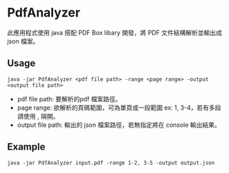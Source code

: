 # PdfAnalyzer
此應用程式使用 java 搭配 PDF Box libary 開發，將 PDF 文件結構解析並輸出成 json 檔案。

## Usage
```
java -jar PdfAnalyzer <pdf file path> -range <page range> -output <output file path>
```
* pdf file path: 要解析的pdf 檔案路徑。
* page range: 欲解析的頁碼範圍，可為單頁或一段範圍 ex: 1, 3-4，若有多段請使用 , 隔開。
* output file path: 輸出的 json 檔案路徑，若無指定將在 console 輸出結果。

## Example

```
java -jar PdfAnalyzer input.pdf -range 1-2, 3-5 -output output.json
```